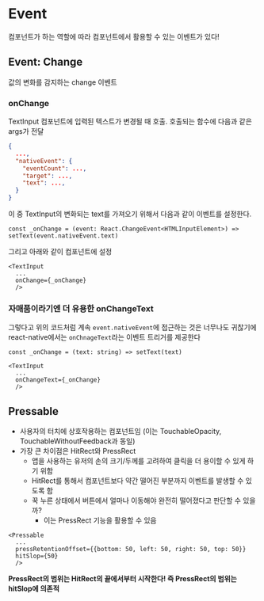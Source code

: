 # Event

컴포넌트가 하는 역할에 따라 컴포넌트에서 활용할 수 있는 이벤트가 있다!

## Event: Change

값의 변화를 감지하는 change 이벤트

### onChange

TextInput 컴포넌트에 입력된 텍스트가 변경될 때 호출. 호출되는 함수에 다음과 같은 args가 전달

```json
{
  ...,
  "nativeEvent": {
    "eventCount": ...,
    "target": ...,
    "text": ...,
  }
}
```

이 중 TextInput의 변화되는 text를 가져오기 위해서 다음과 같이 이벤트를 설정한다.

```tsx
const _onChange = (event: React.ChangeEvent<HTMLInputElement>) => setText(event.nativeEvent.text)
```

그리고 아래와 같이 컴포넌트에 설정

```tsx
<TextInput
  ...
  onChange={_onChange}
  />
```

### 자매품이라기엔 더 유용한 onChangeText

그렇다고 위의 코드처럼 계속 ``event.nativeEvent``에 접근하는 것은 너무나도 귀찮기에 react-native에서는 ``onChnageText``라는 이벤트 트리거를 제공한다

```tsx
const _onChange = (text: string) => setText(text)

<TextInput
  ...
  onChangeText={_onChange}
  />
```

## Pressable

- 사용자의 터치에 상호작용하는 컴포넌트임 (이는 TouchableOpacity, TouchableWithoutFeedback과 동일)
- 가장 큰 차이점은 HitRect와 PressRect
  + 앱을 사용하는 유저의 손의 크기/두께를 고려하여 클릭을 더 용이할 수 있게 하기 위함
  + HitRect를 통해서 컴포넌트보다 약간 떨어진 부분까지 이벤트를 발생할 수 있도록 함
  + 꾹 누른 상태에서 버튼에서 얼마나 이동해야 완전히 떨어졌다고 판단할 수 있을까?
    - 이는 PressRect 기능을 활용할 수 있음

```tsx
<Pressable
  ...
  pressRetentionOffset={{bottom: 50, left: 50, right: 50, top: 50}}
  hitSlop={50}
  />
```

**PressRect의 범위는 HitRect의 끝에서부터 시작한다! 즉 PressRect의 범위는 hitSlop에 의존적**
